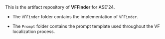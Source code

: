 This is the artifact repository of **VFFinder** for ASE'24.

+ The `VFFinder` folder contains the implementation of `VFFinder`.

+ The `Prompt` folder contains the prompt template used throughout the VF localization process.